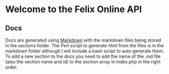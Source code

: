 # Welcome to the Felix Online API

## Docs
Docs are generated using [Markdown](http://daringfireball.net/projects/markdown/) with the markdown files being stored in the sections folder. The Perl script to generate html from the files is in the markdown folder although I will include a bash script to auto generate them. To add a new section to the docs you need to add the name of the .md file (also the section name and id) to the section array in index.php in the right order.

